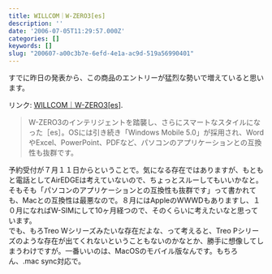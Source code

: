 ```yaml
---
title: WILLCOM｜W-ZERO3[es]
description: ''
date: '2006-07-05T11:29:57.000Z'
categories: []
keywords: []
slug: "200607-a00c3b7e-6efd-4e1a-ac9d-519a56990401"
---
```

すでに昨日の発表から、この商品のエントリーが猛烈な勢いで増えていると思います。

リンク: [WILLCOM｜W-ZERO3\[es\]](http://www.willcom-inc.com/ja/lineup/ws/007sh/index.html "WILLCOM｜W-ZERO3[es]").

> W-ZERO3のインテリジェントを踏襲し、さらにスマートなスタイルになった［es］。OSには引き続き「Windows Mobile 5.0」が採用され、WordやExcel、PowerPoint、PDFなど、パソコンのアプリケーションとの互換性も抜群です。

予約受付が７月１１日からということで。気になる存在ではありますが、もともと電話としてAirEDGEは考えていないので、ちょっとスルーしてもいいかなと。そもそも「パソコンのアプリケーションとの互換性も抜群です」って書かれても、Macとの互換性は最悪なので。８月にはAppleのWWWDもありますし、１０月になればW-SIMにして10ヶ月経つので、そのくらいに考えたいなと思っています。  
でも、もろTreo Wシリーズみたいな存在だよな、って考えると、Treo Pシリーズのような存在が出てくれないということもないのかなとか、勝手に想像してしまうわけですが。一番いいのは、MacOSのモバイル版なんです。もちろん、.mac sync対応で。